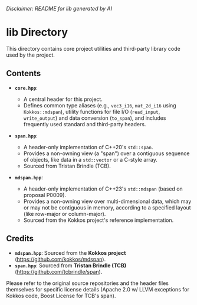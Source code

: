 _Disclaimer: README for lib generated by AI_

# lib Directory

This directory contains core project utilities and third-party library code used by the project.

## Contents

* **`core.hpp`**:
  * A central header for this project.
  * Defines common type aliases (e.g., `vec3_i16`, `mat_2d_i16` using `Kokkos::mdspan`), utility functions for file I/O (`read_input`, `write_output`) and data conversion (`to_span`), and includes frequently used standard and third-party headers.

* **`span.hpp`**:
  * A header-only implementation of C++20's `std::span`.
  * Provides a non-owning view (a "span") over a contiguous sequence of objects, like data in a `std::vector` or a C-style array.
  * Sourced from Tristan Brindle (TCB).

* **`mdspan.hpp`**:
  * A header-only implementation of C++23's `std::mdspan` (based on proposal P0009).
  * Provides a non-owning view over multi-dimensional data, which may or may not be contiguous in memory, according to a specified layout (like row-major or column-major).
  * Sourced from the Kokkos project's reference implementation.

## Credits

* **`mdspan.hpp`**: Sourced from the **Kokkos project** (<https://github.com/kokkos/mdspan>).
* **`span.hpp`**: Sourced from **Tristan Brindle (TCB)** (<https://github.com/tcbrindle/span>).

Please refer to the original source repositories and the header files themselves for specific license details (Apache 2.0 w/ LLVM exceptions for Kokkos code, Boost License for TCB's span).
